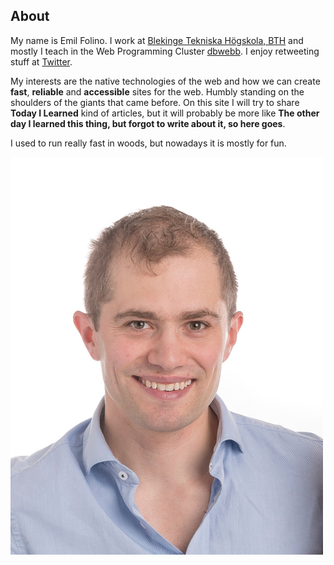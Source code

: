 ## About

My name is Emil Folino. I work at [Blekinge Tekniska Högskola, BTH](https://bth.se) and mostly I teach in the Web Programming Cluster [dbwebb](https://dbwebb.se). I enjoy retweeting stuff at [Twitter](https://twitter.com/emilfolino).

My interests are the native technologies of the web and how we can create **fast**, **reliable** and **accessible** sites for the web. Humbly standing on the shoulders of the giants that came before. On this site I will try to share **Today I Learned** kind of articles, but it will probably be more like **The other day I learned this thing, but forgot to write about it, so here goes**.

I used to run really fast in woods, but nowadays it is mostly for fun.

![Emil Folino, that time I managed to look decent for a couple of seconds](img/emilfolino.jpg)
